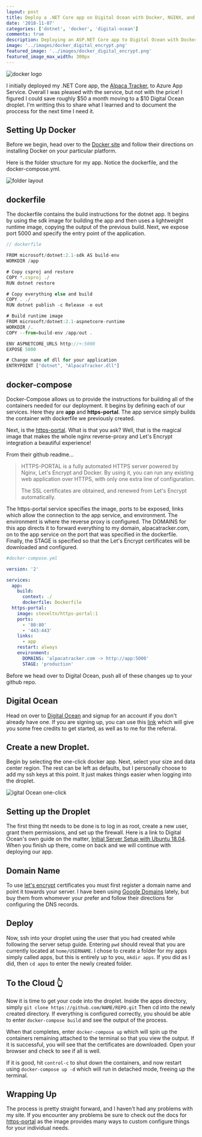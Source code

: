 ```yaml
---
layout: post
title: Deploy a .NET Core app on Digital Ocean with Docker, NGINX, and Let's Encrypt
date: '2018-11-07'
categories: ['dotnet', 'docker', 'digital-ocean']
comments: true
description: Deploying an ASP.NET Core app to Digital Ocean with Docker, NGINX, and Let's Encrypt
image: '../images/docker_digital_encrypt.png'
featured_image: '../images/docker_digital_encrypt.png'
featured_image_max_width: 300px
---
```


![docker logo](../images/docker_digital_encrypt.png)

I initially deployed my .NET Core app, the [Alpaca Tracker](/alpaca/i-built-this/2018/09/02/alpaca-tracker), to Azure App Service. Overall I was pleased with the service, but not with the price! I figured I could save roughly $50 a month moving to a $10 Digital Ocean droplet. I'm writting this to share what I learned and to document the proccess for the next time I need it.

## Setting Up Docker

Before we begin, head over to the [Docker site](https://www.docker.com/get-started) and follow their directions on installing Docker on your particular platform.

Here is the folder structure for my app. Notice the dockerfile, and the docker-compose.yml.

![folder layout](../images/dotnet-folders.png)

## dockerfile

The dockerfile contains the build instructions for the dotnet app. It begins by using the sdk image for building the app and then uses a lightweight runtime image, copying the output of the previous build. Next, we expose port 5000 and specify the entry point of the application.

```javascript
// dockerfile

FROM microsoft/dotnet:2.1-sdk AS build-env
WORKDIR /app

# Copy csproj and restore
COPY *.csproj ./
RUN dotnet restore

# Copy everything else and build
COPY . ./
RUN dotnet publish -c Release -o out

# Build runtime image
FROM microsoft/dotnet:2.1-aspnetcore-runtime
WORKDIR /.
COPY --from=build-env /app/out .

ENV ASPNETCORE_URLS http://+:5000
EXPOSE 5000

# Change name of dll for your application
ENTRYPOINT ["dotnet", "AlpacaTracker.dll"]
```

## docker-compose

Docker-Compose allows us to provide the instructions for building all of the containers needed for our deployment. It begins by defining each of our services. Here they are **app** and **https-portal**. The app service simply builds the container with dockerfile we previously created.

Next, is the [https-portal](https://github.com/SteveLTN/https-portal). What is that you ask? Well, that is the magical image that makes the whole nginx reverse-proxy and Let's Encrypt integration a beautiful experience!

From their github readme...

> HTTPS-PORTAL is a fully automated HTTPS server powered by Nginx, Let's Encrypt and Docker. By using it, you can run any existing web application over HTTPS, with only one extra line of configuration.
>
> The SSL certificates are obtained, and renewed from Let's Encrypt automatically.

The https-portal service specifies the image, ports to be exposed, links which allow the connection to the app service, and environment. The environment is where the reverse proxy is configured. The DOMAINS for this app directs it to forward everything to my domain, alpacatracker.com, on to the app service on the port that was specified in the dockerfile. Finally, the STAGE is specified so that the Let's Encrypt certificates will be downloaded and configured.

```yaml
#docker-compose.yml

version: '2'

services:
  app:
    build:
      context: ./
      dockerfile: Dockerfile
  https-portal:
    image: steveltn/https-portal:1
    ports:
      - '80:80'
      - '443:443'
    links:
      - app
    restart: always
    environment:
      DOMAINS: 'alpacatracker.com -> http://app:5000'
      STAGE: 'production'
```

Before we head over to Digital Ocean, push all of these changes up to your github repo.

## Digital Ocean

Head on over to [Digital Ocean](https://www.digitalocean.com/) and signup for an account if you don't already have one. If you are signing up, you can use this [link](https://m.do.co/c/0f172e230c36) which will give you some free credits to get started, as well as to me for the referral.

## Create a new Droplet.

Begin by selecting the one-click docker app. Next, select your size and data center region. The rest can be left as defaults, but I personally choose to add my ssh keys at this point. It just makes things easier when logging into the droplet.

![igital Ocean one-click](../images/docker_one_click.png)

## Setting up the Droplet

The first thing tht needs to be done is to log in as root, create a new user, grant them permissions, and set up the firewall. Here is a link to Digital Ocean's own guide on the matter, [Initial Server Setup with Ubuntu 18.04](https://www.digitalocean.com/community/tutorials/initial-server-setup-with-ubuntu-18-04). When you finish up there, come on back and we will continue with deploying our app.

## Domain Name

To use [let's encrypt](https://letsencrypt.org/) certificates you must first register a domain name and point it towards your server. I have been using [Google Domains](https://domains.google/) lately, but buy them from whomever your prefer and follow their directions for configuring the DNS records.

## Deploy

Now, ssh into your droplet using the user that you had created while following the server setup guide. Entering `pwd` should reveal that you are currently located at `home/USERNAME`. I chose to create a folder for my apps simply called apps, but this is entirely up to you, `mkdir apps`. If you did as I did, then `cd apps` to enter the newly created folder.

## To the Cloud 👆

Now it is time to get your code into the droplet. Inside the apps directory, simply `git clone https://github.com/NAME/REPO.git` Then cd into the newly created directory. If everything is configured correctly, you should be able to enter `docker-compose build` and see the output of the process.

When that completes, enter `docker-compose up` which will spin up the containers remaining attached to the terminal so that you view the output. If it is successful, you will see that the certificates are downloaded. Open your browser and check to see if all is well.

If it is good, hit `control-c` to shut down the containers, and now restart using `docker-compose up -d` which will run in detached mode, freeing up the terminal.

## Wrapping Up

The process is pretty straight forward, and I haven't had any problems with my site. If you encounter any problems be sure to check out the docs for [https-portal](https://github.com/SteveLTN/https-portal) as the image provides many ways to custom configure things for your individual needs.
